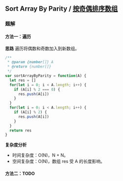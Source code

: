 ## Sort Array By Parity / [按奇偶排序数组](https://leetcode-cn.com/problems/sort-array-by-parity/)

### 题解
#### 方法一：遍历
**思路**
遍历将偶数和奇数加入到新数组。

```js
/**
 * @param {number[]} A
 * @return {number[]}
 */
var sortArrayByParity = function(A) {
  let res = []
  for(let i = 0; i < A.length; i++) {
    if (A[i] % 2 === 0) {
      res.push(A[i])
    }
  }
  for(let i = 0; i < A.length; i++) {
    if (A[i] % 2) {
      res.push(A[i])
    }
  }
  return res
}
```

**复杂度分析**
+ 时间复杂度：O(N)，N + N。
+ 空间复杂度：O(N)，数组 res 受 A 的长度影响。

#### 方法二：TODO